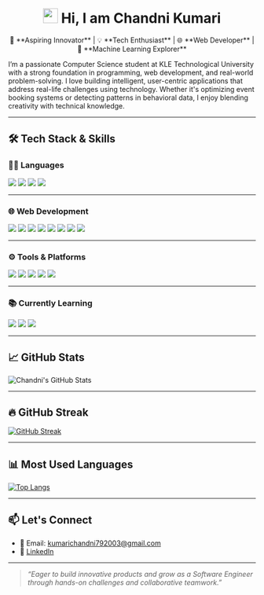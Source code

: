 <h1 align="center"><img src="https://media.giphy.com/media/hvRJCLFzcasrR4ia7z/giphy.gif" width="30px"/> Hi, I am Chandni Kumari</h1>
<p align="center">🚀 **Aspiring Innovator**  | 💡 **Tech Enthusiast** | 🌐 **Web Developer** | 🤖 **Machine Learning Explorer** </p>

I’m a passionate Computer Science student at KLE Technological University with a strong foundation in programming, web development, and real-world problem-solving. I love building intelligent, user-centric applications that address real-life challenges using technology. Whether it's optimizing event booking systems or detecting patterns in behavioral data, I enjoy blending creativity with technical knowledge.

---


## 🛠️ Tech Stack & Skills

### 👩‍💻 Languages  
<p>
  <img src="https://img.shields.io/badge/C-00599C?style=for-the-badge&logo=c&logoColor=white"/>
  <img src="https://img.shields.io/badge/C++-00599C?style=for-the-badge&logo=c%2B%2B&logoColor=white"/>
  <img src="https://img.shields.io/badge/Python-3776AB?style=for-the-badge&logo=python&logoColor=white"/>
  <img src="https://img.shields.io/badge/JavaScript-F7DF1E?style=for-the-badge&logo=javascript&logoColor=black"/>
</p>

---

### 🌐 Web Development  
<p>
  <img src="https://img.shields.io/badge/HTML5-E34F26?style=for-the-badge&logo=html5&logoColor=white"/>
  <img src="https://img.shields.io/badge/CSS3-1572B6?style=for-the-badge&logo=css3&logoColor=white"/>
  <img src="https://img.shields.io/badge/React-20232A?style=for-the-badge&logo=react&logoColor=61DAFB"/>
  <img src="https://img.shields.io/badge/Node.js-339933?style=for-the-badge&logo=node.js&logoColor=white"/>
  <img src="https://img.shields.io/badge/Express.js-000000?style=for-the-badge&logo=express&logoColor=white"/>
  <img src="https://img.shields.io/badge/MongoDB-4EA94B?style=for-the-badge&logo=mongodb&logoColor=white"/>
  <img src="https://img.shields.io/badge/Tailwind_CSS-38B2AC?style=for-the-badge&logo=tailwind-css&logoColor=white"/>
  <img src="https://img.shields.io/badge/Flask-000000?style=for-the-badge&logo=flask&logoColor=white"/>
</p>

---

### ⚙️ Tools & Platforms  
<p>
  <img src="https://img.shields.io/badge/Git-F05032?style=for-the-badge&logo=git&logoColor=white"/>
  <img src="https://img.shields.io/badge/GitHub-181717?style=for-the-badge&logo=github&logoColor=white"/>
  <img src="https://img.shields.io/badge/Google_Colab-F9AB00?style=for-the-badge&logo=google-colab&logoColor=white"/>
  <img src="https://img.shields.io/badge/Razorpay-02042B?style=for-the-badge&logo=razorpay&logoColor=white"/>
  <img src="https://img.shields.io/badge/Generative_AI-FF3366?style=for-the-badge&logo=openai&logoColor=white"/>
</p>

---

### 📚 Currently Learning  
<p>
  <img src="https://img.shields.io/badge/DSA-007ACC?style=for-the-badge&logo=codeforces&logoColor=white"/>
  <img src="https://img.shields.io/badge/DBMS-F29111?style=for-the-badge&logo=databricks&logoColor=white"/>
  <img src="https://img.shields.io/badge/Generative_AI-1B1F23?style=for-the-badge&logo=openai&logoColor=white"/>
</p>

---

## 📈 GitHub Stats

![Chandni's GitHub Stats](https://github-readme-stats.vercel.app/api?username=chandni704&show_icons=true&theme=radical)

---


## 🔥 GitHub Streak

[![GitHub Streak](https://streak-stats.demolab.com?user=chandni704&theme=highcontrast&hide_border=true)](https://git.io/streak-stats)


---

## 📊 Most Used Languages

[![Top Langs](https://github-readme-stats.vercel.app/api/top-langs/?username=chandni704&layout=compact&theme=vision-friendly-dark)](https://github.com/anuraghazra/github-readme-stats)

---


## 📫 Let's Connect

- 📧 Email: kumarichandni792003@gmail.com  
- 🔗 [LinkedIn](https://www.linkedin.com/in/chandni-kumari-24005731a/)  


---

> *“Eager to build innovative products and grow as a Software Engineer through hands-on challenges and collaborative teamwork.”*

